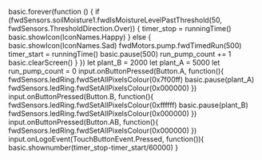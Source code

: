 basic.forever(function () {
    if (fwdSensors.soilMoisture1.fwdIsMoistureLevelPastThreshold(50, fwdSensors.ThresholdDirection.Over)) {
        timer_stop = runningTime()
        basic.showIcon(IconNames.Happy)
    } else {
        basic.showIcon(IconNames.Sad)
        fwdMotors.pump.fwdTimedRun(500)
        timer_start = runningTime()
        basic.pause(500)
        run_pump_count += 1
        basic.clearScreen()
    }
})
let plant_B = 2000
let plant_A = 5000
let run_pump_count = 0
input.onButtonPressed(Button.A, function(){
fwdSensors.ledRing.fwdSetAllPixelsColour(0x7f00ff)
basic.pause(plant_A)
fwdSensors.ledRing.fwdSetAllPixelsColour(0x000000)
})
input.onButtonPressed(Button.B, function(){
fwdSensors.ledRing.fwdSetAllPixelsColour(0xffffff)
basic.pause(plant_B)
fwdSensors.ledRing.fwdSetAllPixelsColour(0x000000)
})
input.onButtonPressed(Button.AB, function(){
fwdSensors.ledRing.fwdSetAllPixelsColour(0x000000)
})
input.onLogoEvent(TouchButtonEvent.Pressed, function()){
basic.shownumber(timer_stop-timer_start/60000)
}
